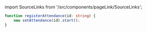 import SourceLinks from '/src/components/pageLink/SourceLinks';

<SourceLinks component='registerAttendance' type='function' project='attendance-management-system' />

```ts title='/src/main.ts'
function registerAttendance(id: string) {
    new setAttendance(id).start();
}
```